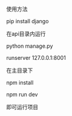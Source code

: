 使用方法

pip install django


在api目录内运行

python manage.py

runserver 127.0.0.1:8001


在主目录下

npm install

npm run dev

即可运行项目
